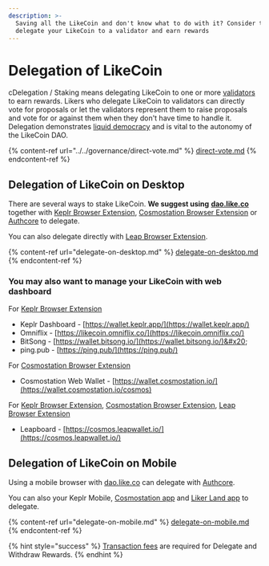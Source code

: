```yaml
---
description: >-
  Saving all the LikeCoin and don't know what to do with it? Consider to
  delegate your LikeCoin to a validator and earn rewards
---
```


# Delegation of LikeCoin

cDelegation / Staking means delegating LikeCoin to one or more [validators](../../governance/what-is-a-validator/) to earn rewards. Likers who delegate LikeCoin to validators can directly vote for proposals or let the validators represent them to raise proposals and vote for or against them when they don't have time to handle it. Delegation demonstrates [liquid democracy](../../governance/liquid-democracy.md) and is vital to the autonomy of the LikeCoin DAO.

{% content-ref url="../../governance/direct-vote.md" %}
[direct-vote.md](../../governance/direct-vote.md)
{% endcontent-ref %}

## Delegation of LikeCoin on Desktop

There are several ways to stake LikeCoin. **We suggest using** [**dao.like.co**](./#delegate-via-dao.like.co) together with [Keplr Browser Extension](../../wallet/keplr/), [Cosmostation Browser Extension](../../wallet/cosmostation/) or [Authcore](../../../user-guide/liker-id/register/) to delegate.

You can also delegate directly with [Leap Browser Extension](./#delegate-via-leap-browser-extension).

{% content-ref url="delegate-on-desktop.md" %}
[delegate-on-desktop.md](delegate-on-desktop.md)
{% endcontent-ref %}

### You may also want to manage your LikeCoin with web dashboard

For [Keplr Browser Extension](../../wallet/keplr/)

* Keplr Dashboard - [https://wallet.keplr.app/](https://wallet.keplr.app/)
* Omniflix - [https://likecoin.omniflix.co/](https://likecoin.omniflix.co/)
* BitSong - [https://wallet.bitsong.io/](https://wallet.bitsong.io/)&#x20;
* ping.pub - [https://ping.pub/](https://ping.pub/)

For [Cosmostation Browser Extension](../../wallet/cosmostation/)

* Cosmostation Web Wallet - [https://wallet.cosmostation.io/](https://wallet.cosmostation.io/cosmos)

For [Keplr Browser Extension](../../wallet/keplr/), [Cosmostation Browser Extension](../../wallet/cosmostation/), [Leap Browser Extension](../../wallet/leap/)

* Leapboard - [https://cosmos.leapwallet.io/](https://cosmos.leapwallet.io/)

## Delegation of LikeCoin on Mobile

Using a mobile browser with [dao.like.co](../../wallet/block-explorer/dao.like.co.md) can delegate with [Authcore](../../../user-guide/liker-id/register/).

You can also your Keplr Mobile, [Cosmostation app](./#delegate-via-cosmostation-app) and [Liker Land app](./#delegate-via-liker-land) to delegate.

{% content-ref url="delegate-on-mobile.md" %}
[delegate-on-mobile.md](delegate-on-mobile.md)
{% endcontent-ref %}

{% hint style="success" %}
[Transaction fees](../../wallet/transaction-fee.md) are required for ‌Delegate and Withdraw Rewards.
{% endhint %}

